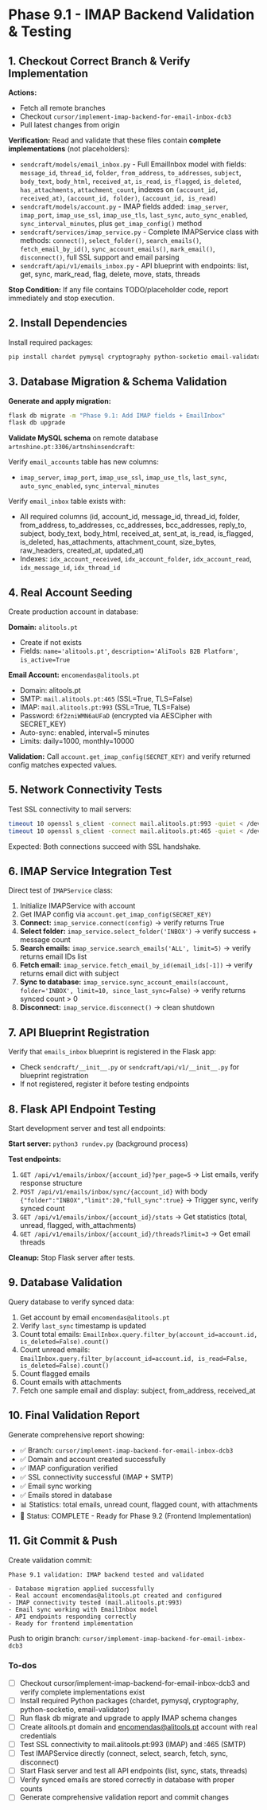<!-- 352d8a32-f234-491c-b5d6-7339207accf8 cdc9b69b-1591-41f7-8e8c-42ea7ed18847 -->
# Phase 9.1 - IMAP Backend Validation & Testing

## 1. Checkout Correct Branch & Verify Implementation

**Actions:**

- Fetch all remote branches
- Checkout `cursor/implement-imap-backend-for-email-inbox-dcb3`
- Pull latest changes from origin

**Verification:** Read and validate that these files contain **complete implementations** (not placeholders):

- `sendcraft/models/email_inbox.py` - Full EmailInbox model with fields: `message_id`, `thread_id`, `folder`, `from_address`, `to_addresses`, `subject`, `body_text`, `body_html`, `received_at`, `is_read`, `is_flagged`, `is_deleted`, `has_attachments`, `attachment_count`, indexes on `(account_id, received_at)`, `(account_id, folder)`, `(account_id, is_read)`
- `sendcraft/models/account.py` - IMAP fields added: `imap_server`, `imap_port`, `imap_use_ssl`, `imap_use_tls`, `last_sync`, `auto_sync_enabled`, `sync_interval_minutes`, plus `get_imap_config()` method
- `sendcraft/services/imap_service.py` - Complete IMAPService class with methods: `connect()`, `select_folder()`, `search_emails()`, `fetch_email_by_id()`, `sync_account_emails()`, `mark_email()`, `disconnect()`, full SSL support and email parsing
- `sendcraft/api/v1/emails_inbox.py` - API blueprint with endpoints: list, get, sync, mark_read, flag, delete, move, stats, threads

**Stop Condition:** If any file contains TODO/placeholder code, report immediately and stop execution.

## 2. Install Dependencies

Install required packages:

```bash
pip install chardet pymysql cryptography python-socketio email-validator
```

## 3. Database Migration & Schema Validation

**Generate and apply migration:**

```bash
flask db migrate -m "Phase 9.1: Add IMAP fields + EmailInbox"
flask db upgrade
```

**Validate MySQL schema** on remote database `artnshine.pt:3306/artnshinsendcraft`:

Verify `email_accounts` table has new columns:

- `imap_server`, `imap_port`, `imap_use_ssl`, `imap_use_tls`, `last_sync`, `auto_sync_enabled`, `sync_interval_minutes`

Verify `email_inbox` table exists with:

- All required columns (id, account_id, message_id, thread_id, folder, from_address, to_addresses, cc_addresses, bcc_addresses, reply_to, subject, body_text, body_html, received_at, sent_at, is_read, is_flagged, is_deleted, has_attachments, attachment_count, size_bytes, raw_headers, created_at, updated_at)
- Indexes: `idx_account_received`, `idx_account_folder`, `idx_account_read`, `idx_message_id`, `idx_thread_id`

## 4. Real Account Seeding

Create production account in database:

**Domain:** `alitools.pt`

- Create if not exists
- Fields: `name='alitools.pt'`, `description='AliTools B2B Platform'`, `is_active=True`

**Email Account:** `encomendas@alitools.pt`

- Domain: alitools.pt
- SMTP: `mail.alitools.pt:465` (SSL=True, TLS=False)
- IMAP: `mail.alitools.pt:993` (SSL=True, TLS=False)
- Password: `6f2zniWMN6aUFaD` (encrypted via AESCipher with SECRET_KEY)
- Auto-sync: enabled, interval=5 minutes
- Limits: daily=1000, monthly=10000

**Validation:** Call `account.get_imap_config(SECRET_KEY)` and verify returned config matches expected values.

## 5. Network Connectivity Tests

Test SSL connectivity to mail servers:

```bash
timeout 10 openssl s_client -connect mail.alitools.pt:993 -quiet < /dev/null  # IMAP
timeout 10 openssl s_client -connect mail.alitools.pt:465 -quiet < /dev/null  # SMTP
```

Expected: Both connections succeed with SSL handshake.

## 6. IMAP Service Integration Test

Direct test of `IMAPService` class:

1. Initialize IMAPService with account
2. Get IMAP config via `account.get_imap_config(SECRET_KEY)`
3. **Connect:** `imap_service.connect(config)` → verify returns True
4. **Select folder:** `imap_service.select_folder('INBOX')` → verify success + message count
5. **Search emails:** `imap_service.search_emails('ALL', limit=5)` → verify returns email IDs list
6. **Fetch email:** `imap_service.fetch_email_by_id(email_ids[-1])` → verify returns email dict with subject
7. **Sync to database:** `imap_service.sync_account_emails(account, folder='INBOX', limit=10, since_last_sync=False)` → verify returns synced count > 0
8. **Disconnect:** `imap_service.disconnect()` → clean shutdown

## 7. API Blueprint Registration

Verify that `emails_inbox` blueprint is registered in the Flask app:

- Check `sendcraft/__init__.py` or `sendcraft/api/v1/__init__.py` for blueprint registration
- If not registered, register it before testing endpoints

## 8. Flask API Endpoint Testing

Start development server and test all endpoints:

**Start server:** `python3 rundev.py` (background process)

**Test endpoints:**

1. `GET /api/v1/emails/inbox/{account_id}?per_page=5` → List emails, verify response structure
2. `POST /api/v1/emails/inbox/sync/{account_id}` with body `{"folder":"INBOX","limit":20,"full_sync":true}` → Trigger sync, verify synced count
3. `GET /api/v1/emails/inbox/{account_id}/stats` → Get statistics (total, unread, flagged, with_attachments)
4. `GET /api/v1/emails/inbox/{account_id}/threads?limit=3` → Get email threads

**Cleanup:** Stop Flask server after tests.

## 9. Database Validation

Query database to verify synced data:

1. Get account by email `encomendas@alitools.pt`
2. Verify `last_sync` timestamp is updated
3. Count total emails: `EmailInbox.query.filter_by(account_id=account.id, is_deleted=False).count()`
4. Count unread emails: `EmailInbox.query.filter_by(account_id=account.id, is_read=False, is_deleted=False).count()`
5. Count flagged emails
6. Count emails with attachments
7. Fetch one sample email and display: subject, from_address, received_at

## 10. Final Validation Report

Generate comprehensive report showing:

- ✅ Branch: `cursor/implement-imap-backend-for-email-inbox-dcb3`
- ✅ Domain and account created successfully
- ✅ IMAP configuration verified
- ✅ SSL connectivity successful (IMAP + SMTP)
- ✅ Email sync working
- ✅ Emails stored in database
- 📊 Statistics: total emails, unread count, flagged count, with attachments
- 🎯 Status: COMPLETE - Ready for Phase 9.2 (Frontend Implementation)

## 11. Git Commit & Push

Create validation commit:

```
Phase 9.1 validation: IMAP backend tested and validated

- Database migration applied successfully  
- Real account encomendas@alitools.pt created and configured
- IMAP connectivity tested (mail.alitools.pt:993)
- Email sync working with EmailInbox model
- API endpoints responding correctly
- Ready for frontend implementation
```

Push to origin branch: `cursor/implement-imap-backend-for-email-inbox-dcb3`

### To-dos

- [ ] Checkout cursor/implement-imap-backend-for-email-inbox-dcb3 and verify complete implementations exist
- [ ] Install required Python packages (chardet, pymysql, cryptography, python-socketio, email-validator)
- [ ] Run flask db migrate and upgrade to apply IMAP schema changes
- [ ] Create alitools.pt domain and encomendas@alitools.pt account with real credentials
- [ ] Test SSL connectivity to mail.alitools.pt:993 (IMAP) and :465 (SMTP)
- [ ] Test IMAPService directly (connect, select, search, fetch, sync, disconnect)
- [ ] Start Flask server and test all API endpoints (list, sync, stats, threads)
- [ ] Verify synced emails are stored correctly in database with proper counts
- [ ] Generate comprehensive validation report and commit changes
